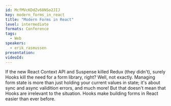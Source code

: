```yaml
---
id: McfMVcKDdZv68NSo2JIJ
key: modern_forms_in_react
title: "Modern Forms in React"
level: intermediate
formats: Conference 
tags:
  - Web
speakers:
  - erik_rasmussen
presentation:
videoId:
---
```

If the new React Context API and Suspense killed Redux (they didn't), surely Hooks kill the need for a form library, right? Well, not exactly. Managing form state is more than just holding your current values in state; it's about sync and async validition errors, and much more! But that doesn't mean that Hooks are irrelevant to the situation. Hooks make building forms in React easier than ever before.
